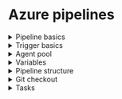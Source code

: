 # Azure pipelines

<details>
  <summary>Pipeline basics</summary>

- Pipeline is collection of stages, stages are collection of jobs, jobs are collection of steps.
- Each Job runs on one agent.
- Approvals can be added to stages for manual intervention.
- Deployment in yaml referes to deployment jobs and its action of running a sequencial task for one stage .
- Deployment groups are collection of target machines where the application is deployed [Strategies like run once, rolling, and canary can be used for deployment jobs].
- Environments are collection of resources where the application is deployed.
- Jobs are collection of steps that run sequentially on the same agent, there can be agentless jobs too.
- Release is versioned set of artifacts specified in a pipeline for a deployment to an environment.
- Run is a single execution of a pipeline.
- Step is a single task that is executed by the agent.
- Script is a sequence of commands that are executed by the agent.
- Task is a pre-packaged script that performs an action in a pipelines.
- Library includes secure files and variable groups. Secure files are a way to store files and share them across pipelines.
</details>

<details>
  <summary>Trigger basics</summary>

- Triggers can't use variables in triggers.
- Cannot specify triggers in the template files.
- There are two types of triggers , Build Triggers or CI Triggers and Release Triggers or CD Triggers.

```yaml
name: my-first-azure-pipeline # Name of the pipeline

trigger: none # This will not run the pipeline automatically, you have to run it manually.
trigger: # This is a CI or Build trigger, This will run when there is a commit to the branch or if you push specified tags.
batch: true # This will run the pipeline in sequence if multiple commits are pushed. Address caution when using this, as you wont be able to run t
    branches:
        include:
      - main
      - feature/* # Wildcard can include * , ** and ? characters * meaning any number of characters and ? meaning any single character, If you start your pattern with * in a YAML pipeline, you must wrap the pattern in quotes, like "*-releases" can be used on branches and paths.
    exclude:
      - wip/*
  paths:
    include:
      - pipelines/my-first-azure-pipeline*
    exclude:
      - README.md
tags: # This is a tag trigger, This will run when you push a tag that matches the pattern. If you don't specify any tag triggers, then by default, tags will not trigger pipelines.
    include:
      - v1.*
    exclude:
      - v1.0
#Pr Triggers
pr:
 branches:
   include:
#      - main
#    exclude:
#      - wip/*
#  paths:
#    include:
#      - pipelines/my-first-azure-pipeline*
  #   exclude:
  #     - README.md
  # tags:
  #   include:
  #     - v1.*
  #   exclude:
  #     - v1.0

resources: # This is redundant here as this is the default behaviour
    - repo: self

```

- To skip a pipeline run, you can include the following in the commit message:
- [skip ci] or [ci skip]
- skip-checks: true or skip-checks:true
- [skip azurepipelines] or [azurepipelines skip]
- [skip azpipelines] or [azpipelines skip]
- [skip azp] or [azp skip]
- NO_CI
- Adding conditions to the pipelines
- condition: and(succeeded(), ne(variables['Build.Reason'], 'PullRequest'))

</details>


<details>
  <summary>Agent pool</summary>

```yaml
pool: # Define selfhosted pool for the pipeline
   name: 'selfhosted'
     
pool: # Define Microsoft hosted pool for the pipeline
    vmImage: 'ubuntu-latest' # you can use 'windows-latest' for Windows and 'macOS-latest' for macOS 

strategy: # Parallel jobs on different OS
    matrix:
      linux:
        imageName: "ubuntu-latest"
     mac:
        imageName: "macOS-latest"
      windows:
        imageName: "windows-latest"
    maxParallel: 3

pool:
    vmImage: $(imageName)
strategy: # Parallel jobs on different JDK versions
    matrix:
      jdk10:
        jdkVersion: "1.10"
      jdk11:
        jdkVersion: "1.11"
    maxParallel: 2

strategy: # Parallel jobs on different OS and JDK versions
    matrix:
      jdk10_linux:
        imageName: "ubuntu-latest"
        jdkVersion: "1.10"
      jdk11_windows:
        imageName: "windows-latest"
        jdkVersion: "1.11"
    maxParallel: 2
 
  pool:
    vmImage: $(imageName)
  pool:
   name: 'selfhosted'
```
</details>


<details>
  <summary>Variables</summary>


```yaml
variables:
  - name: someVariableName
    value: valueOfTheVariable
  - name: pathVersion # dont know what is this for
    value: $[counter(0, 0)]   
  - template: variables/variables-test.yaml # reference variables from seperate variable file
```

</details>

<details>
  <summary>Pipeline structure</summary>


```yaml
stage level
job level

jobs:
- job: job1
   pool:
     vmImage: 'ubuntu-latest'
   variables:
     job_variable1: value1    # Job level variable
   steps:
   - bash: echo $(global_variable)
   - bash: echo $(job_variable1)
   - bash: echo $JOB_VARIABLE1 

- job: job2
   pool:
     vmImage: 'ubuntu-latest'
   variables:
     job_variable2: value2    # this is only available in job2
   steps:
   - bash: echo $(global_variable)
   - bash: echo $(job_variable2)
   - bash: echo $GLOBAL_VARIABLE
```

</details>

<details>
  <summary>Git checkout</summary>

Multi Checkouts in a pipeline
------------------------------
- Use either checkout or uses options to checkout a different repository. If not specified it checks out the current repository.

```yaml
steps:
 - checkout: git://FabrikamFiber/FabrikamTools # Azure Repos Git repository in the same organization
 - script: # Do something with that repo # Or you can reference it with a uses statement in the job
 uses:
   repositories: # List of referenced repositories
   - FabrikamTools # Repository reference to FabrikamTools
```

```yaml
jobs:
  - job: bicep_build
    steps:
      - checkout: self # This step is redundant (pipelines default beheviour in first step)
        persistCredentials: true
        clean: true
        fetchDepth: 0
```

</details>


<details>
  <summary>Tasks</summary>

```yaml
  - task: AzurePowerShell@5
    name: bicepBuildTrigger
    env:
        SYSTEM_ACCESSTOKEN: $(System.AccessToken)
    inputs:
        displayName: 'Triggering bicep build for changed files'
        ScriptType: filePath
        ScriptPath: $(Build.SourceDirectory)/pipelines/scripts/trigger_pipeline.ps1
        failOnStderr: true
        azurePowerShellVersion: "LatestVersion"
        azureSubscription: ${{ variables.azureSubscriptionName}}
        pwsh: true
        ScriptArgument: > # Use this to avoid newline characters in multilines string
            -patchVersion $(patchVersion)
            -pipelineName "build-and-publish-module"
            -bicepVersionFile "metadata.json"
            -bicepFile "main.bicep"

# inline script type
- task: AzurePowerShell@5
  inputs:
    ScriptType: filePath
    ScriptPath: $(Build.SourcesDirectory)/scripts/myscript.ps1
    azureSubscription: $(azureSubscriptionName)
    pwsh: true
    failOnStderr: true


# file type script type
- task: AzurePowerShell@5
  inputs:
    ScriptType: inlineScript
    ScriptInline: |
      Write-Host "Hello, World!"
      Get-AzResourceGroup
    azureSubscription: $(azureSubscriptionName)
    pwsh: true
    failOnStderr: true
```
</details>



